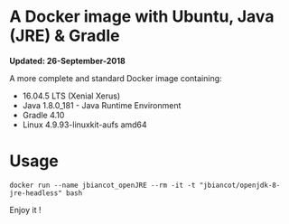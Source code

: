 # A Docker image with Ubuntu, Java (JRE) & Gradle

**Updated: 26-September-2018**

A more complete and standard Docker image containing:

* 16.04.5 LTS (Xenial Xerus)
* Java 1.8.0_181 - Java Runtime Environment
* Gradle 4.10
* Linux 4.9.93-linuxkit-aufs amd64

# Usage

`docker run --name jbiancot_openJRE --rm -it -t "jbiancot/openjdk-8-jre-headless" bash`

Enjoy it !
